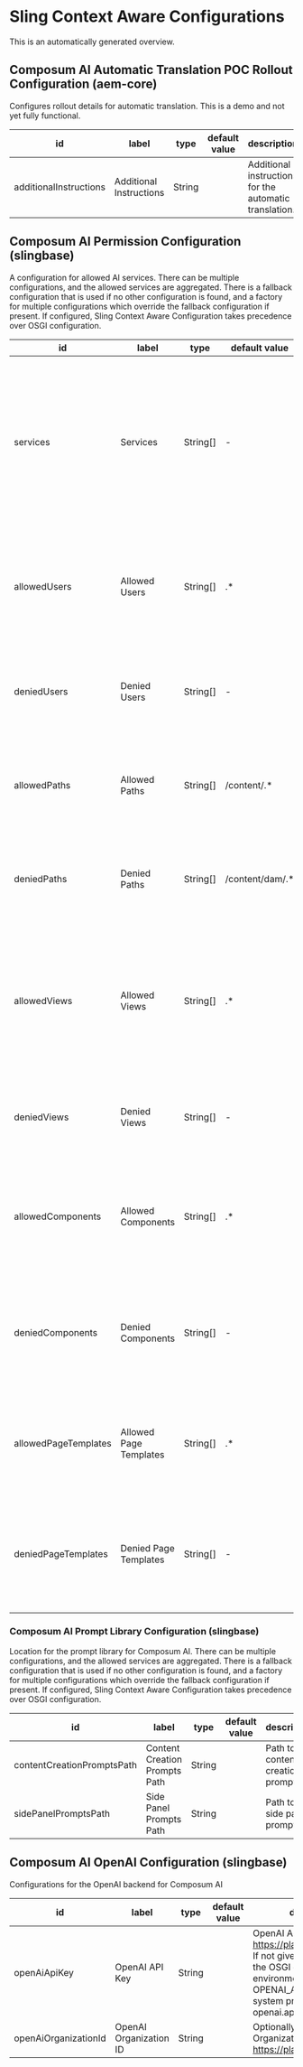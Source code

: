 # Sling Context Aware Configurations

This is an automatically generated overview.


## Composum AI Automatic Translation POC Rollout Configuration (aem-core)

Configures rollout details for automatic translation. This is a demo and not yet fully functional.

| id                      | label                    | type   | default value | description                                       |
|-------------------------|--------------------------|--------|---------------|---------------------------------------------------|
| additionalInstructions  | Additional Instructions  | String |               | Additional instructions for the automatic translation. |

## Composum AI Permission Configuration (slingbase)

A configuration for allowed AI services. There can be multiple configurations, and the allowed services are aggregated.
There is a fallback configuration that is used if no other configuration is found, and a factory for multiple configurations which override the fallback configuration if present.
If configured, Sling Context Aware Configuration takes precedence over OSGI configuration.

| id                  | label                  | type     | default value | description                                                                                                      |
|---------------------|------------------------|----------|---------------|------------------------------------------------------------------------------------------------------------------|
| services            | Services               | String[] | -             | List of services to which this configuration applies. Possible values are: categorize, create, sidepanel, translate. For AEM only create and sidepanel are supported. |
| allowedUsers        | Allowed Users          | String[] | .*            | Regular expressions for allowed users or user groups. If not present, no user is allowed from this configuration. |
| deniedUsers         | Denied Users           | String[] | -             | Regular expressions for denied users or user groups. Takes precedence over allowed users.                        |
| allowedPaths        | Allowed Paths          | String[] | /content/.*   | Regular expressions for allowed content paths. If not present, no paths are allowed.                             |
| deniedPaths         | Denied Paths           | String[] | /content/dam/.* | Regular expressions for denied content paths. Takes precedence over allowed paths.                                |
| allowedViews        | Allowed Views          | String[] | .*            | Regular expressions for allowed views - that is, for URLs like /editor.html/.* . If not present, no views are allowed. Use .* to allow all views. |
| deniedViews         | Denied Views           | String[] | -             | Regular expressions for denied views. Takes precedence over allowed views.                                        |
| allowedComponents   | Allowed Components     | String[] | .*            | Regular expressions for allowed resource types of components. If not present, no components are allowed.          |
| deniedComponents    | Denied Components      | String[] | -             | Regular expressions for denied resource types of components. Takes precedence over allowed components.             |
| allowedPageTemplates| Allowed Page Templates | String[] | .*            | Regular expressions for allowed page templates. If not present, all page templates are allowed.                  |
| deniedPageTemplates | Denied Page Templates  | String[] | -             | Regular expressions for denied page templates. Takes precedence over allowed page templates.                      |

### Composum AI Prompt Library Configuration (slingbase)

Location for the prompt library for Composum AI. There can be multiple configurations, and the allowed services are aggregated.
There is a fallback configuration that is used if no other configuration is found, and a factory for multiple configurations which override the fallback configuration if present.
If configured, Sling Context Aware Configuration takes precedence over OSGI configuration.

| id                        | label                           | type   | default value | description                                       |
|---------------------------|---------------------------------|--------|---------------|---------------------------------------------------|
| contentCreationPromptsPath | Content Creation Prompts Path   | String |               | Path to the content creation prompts.             |
| sidePanelPromptsPath       | Side Panel Prompts Path         | String |               | Path to the side panel prompts.                   |

## Composum AI OpenAI Configuration (slingbase)

Configurations for the OpenAI backend for Composum AI

| id              | label               | type   | default value | description                                                                                                                             |
|-----------------|---------------------|--------|---------------|-----------------------------------------------------------------------------------------------------------------------------------------|
| openAiApiKey    | OpenAI API Key      | String |               | OpenAI API Key from https://platform.openai.com/. If not given, this falls back to the OSGI configuration, the environment Variable OPENAI_API_KEY, and the system property openai.api.key . |
| openAiOrganizationId | OpenAI Organization ID | String |               | Optionally, OpenAI Organization ID from https://platform.openai.com/.                                                                   |
